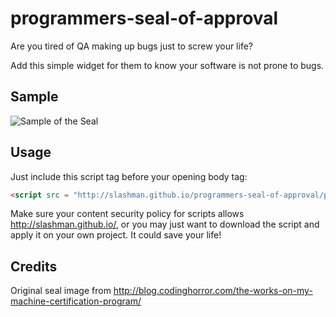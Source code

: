 # programmers-seal-of-approval

Are you tired of QA making up bugs just to screw your life? 

Add this simple widget for them to know your software is not prone to bugs.

## Sample
![Sample of the Seal](http://slashman.github.io/programmers-seal-of-approval/psoa.png "Sample of the Seal")

<script src = "http://slashman.github.io/programmers-seal-of-approval/psoa.js"></script>


## Usage

Just include this script tag before your opening body tag:

```html
<script src = "http://slashman.github.io/programmers-seal-of-approval/psoa.js"></script>
```

Make sure your content security policy for scripts allows http://slashman.github.io/, or you
may just want to download the script and apply it on your own project. It could save your life!

## Credits
Original seal image from http://blog.codinghorror.com/the-works-on-my-machine-certification-program/